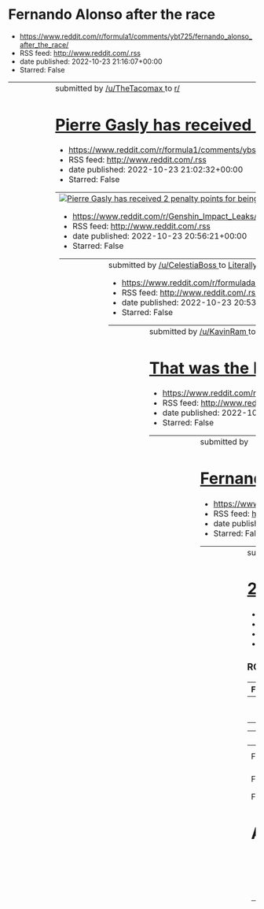 # Fernando Alonso after the race
 - https://www.reddit.com/r/formula1/comments/ybt725/fernando_alonso_after_the_race/
 - RSS feed: http://www.reddit.com/.rss
 - date published: 2022-10-23 21:16:07+00:00
 - Starred: False

<table> <tr><td> <a href="https://www.reddit.com/r/formula1/comments/ybt725/fernando_alonso_after_the_race/"> <img alt="Fernando Alonso after the race" src="https://preview.redd.it/h0qhbc5agmv91.jpg?width=640&amp;crop=smart&amp;auto=webp&amp;s=d87ef052b84ff05cac60a623f3a0ef4c05ccd53d" title="Fernando Alonso after the race" /> </a> </td><td> &#32; submitted by &#32; <a href="https://www.reddit.com/user/TheTacomax"> /u/TheTacomax </a> &#32; to &#32; <a href="https://www.reddit.com/r/formula1/"> r/

# Pierre Gasly has received 2 penalty points for being more than 10 lengths behind the car in front during a Safety Car
 - https://www.reddit.com/r/formula1/comments/ybsvmi/pierre_gasly_has_received_2_penalty_points_for/
 - RSS feed: http://www.reddit.com/.rss
 - date published: 2022-10-23 21:02:32+00:00
 - Starred: False

<table> <tr><td> <a href="https://www.reddit.com/r/formula1/comments/ybsvmi/pierre_gasly_has_received_2_penalty_points_for/"> <img alt="Pierre Gasly has received 2 penalty points for being more than 10 lengths behind the car in front during a Safety Car" src="https://preview.redd.it/181z7arudmv91.jpg?width=640&amp;crop=smart&amp;auto=webp&amp;s=90c59ed816a650196d3abee6a7bb8a95cc90f083" title="Pierre Gasly has received 2 penalty points for being more than 10 lengths behind the car in front during

# Dottore = Claymore, Una
 - https://www.reddit.com/r/Genshin_Impact_Leaks/comments/ybsq89/dottore_claymore_una/
 - RSS feed: http://www.reddit.com/.rss
 - date published: 2022-10-23 20:56:21+00:00
 - Starred: False

<table> <tr><td> <a href="https://www.reddit.com/r/Genshin_Impact_Leaks/comments/ybsq89/dottore_claymore_una/"> <img alt="Dottore = Claymore, Una" src="https://preview.redd.it/ga48hfwaunv91.jpg?width=640&amp;crop=smart&amp;auto=webp&amp;s=b5d422d4efd19dbdf50c9836aafda8814de329ba" title="Dottore = Claymore, Una" /> </a> </td><td> &#32; submitted by &#32; <a href="https://www.reddit.com/user/CelestiaBoss"> /u/CelestiaBoss </a> &#32; to &#32; <a href="https://www.reddit.com/r/Genshin_Impact_Leaks/"

# Literally no one: Tim Cook
 - https://www.reddit.com/r/formuladank/comments/ybso7s/literally_no_one_tim_cook/
 - RSS feed: http://www.reddit.com/.rss
 - date published: 2022-10-23 20:53:51+00:00
 - Starred: False

<table> <tr><td> <a href="https://www.reddit.com/r/formuladank/comments/ybso7s/literally_no_one_tim_cook/"> <img alt="Literally no one: Tim Cook" src="https://preview.redd.it/rta3f1bbcmv91.jpg?width=640&amp;crop=smart&amp;auto=webp&amp;s=26bf33211c393c1d16c2038e73c653519fb896cf" title="Literally no one: Tim Cook" /> </a> </td><td> &#32; submitted by &#32; <a href="https://www.reddit.com/user/KavinRam"> /u/KavinRam </a> &#32; to &#32; <a href="https://www.reddit.com/r/formuladank/"> r/formuladank

# That was the lamest checkered flag waive I’ve seen in my life.
 - https://www.reddit.com/r/formuladank/comments/ybsl80/that_was_the_lamest_checkered_flag_waive_ive_seen/
 - RSS feed: http://www.reddit.com/.rss
 - date published: 2022-10-23 20:50:20+00:00
 - Starred: False

<table> <tr><td> <a href="https://www.reddit.com/r/formuladank/comments/ybsl80/that_was_the_lamest_checkered_flag_waive_ive_seen/"> <img alt="That was the lamest checkered flag waive I’ve seen in my life." src="https://preview.redd.it/rbk7bg6pbmv91.jpg?width=640&amp;crop=smart&amp;auto=webp&amp;s=38b3917b7947ed52da4ea8dd7a422b45b97b4d18" title="That was the lamest checkered flag waive I’ve seen in my life." /> </a> </td><td> &#32; submitted by &#32; <a href="https://www.reddit.com/user/_fd1911">

# Fernando Alonso finishes 7th at 2022 United States Grand Prix
 - https://www.reddit.com/r/formula1/comments/ybsidg/fernando_alonso_finishes_7th_at_2022_united/
 - RSS feed: http://www.reddit.com/.rss
 - date published: 2022-10-23 20:46:58+00:00
 - Starred: False

<table> <tr><td> <a href="https://www.reddit.com/r/formula1/comments/ybsidg/fernando_alonso_finishes_7th_at_2022_united/"> <img alt="Fernando Alonso finishes 7th at 2022 United States Grand Prix" src="https://preview.redd.it/rfz4rwyi7mv91.png?width=640&amp;crop=smart&amp;auto=webp&amp;s=ba02be0fdc81d42bb2a23a755b9c7fff1656a4a7" title="Fernando Alonso finishes 7th at 2022 United States Grand Prix" /> </a> </td><td> &#32; submitted by &#32; <a href="https://www.reddit.com/user/tersa_DK"> /u/tersa_

# 2022 United States Grand Prix - Post Race Discussion
 - https://www.reddit.com/r/formula1/comments/ybshhu/2022_united_states_grand_prix_post_race_discussion/
 - RSS feed: http://www.reddit.com/.rss
 - date published: 2022-10-23 20:45:58+00:00
 - Starred: False

<!-- SC_OFF --><div class="md"><h3>ROUND 19: United States 🇺🇸</h3> <table><thead> <tr> <th align="center">FORMULA 1 ARAMCO UNITED STATES GRAND PRIX 2022</th> </tr> </thead><tbody> <tr> <td align="center">Fri 21 Oct - Sun 23 Oct</td> </tr> <tr> <td align="center">Austin</td> </tr> </tbody></table> <table><thead> <tr> <th>Session</th> <th>UTC</th> </tr> </thead><tbody> <tr> <td>Free Practice 1</td> <td>Fri 19:00</td> </tr> <tr> <td>Free Practice 2</td> <td>Fri 22:00</td> </tr> <tr> <td>Free Practi

# Alonso / Stroll contact, Safety Car deployed again
 - https://www.reddit.com/r/formula1/comments/ybr35r/alonso_stroll_contact_safety_car_deployed_again/
 - RSS feed: http://www.reddit.com/.rss
 - date published: 2022-10-23 19:47:32+00:00
 - Starred: False

<table> <tr><td> <a href="https://www.reddit.com/r/formula1/comments/ybr35r/alonso_stroll_contact_safety_car_deployed_again/"> <img alt="Alonso / Stroll contact, Safety Car deployed again" src="https://external-preview.redd.it/j975RtzVMtzPDMDHI7ES1Y9dZ8ApJkBvH71B14PMSow.jpg?width=640&amp;crop=smart&amp;auto=webp&amp;s=c530187f9a61d92c6087442f3d4dfbb76f52f8b0" title="Alonso / Stroll contact, Safety Car deployed again" /> </a> </td><td> &#32; submitted by &#32; <a href="https://www.reddit.com/user

# Mam straszliwego doła
 - https://www.reddit.com/r/Polska/comments/ybr2cn/mam_straszliwego_doła/
 - RSS feed: http://www.reddit.com/.rss
 - date published: 2022-10-23 19:46:36+00:00
 - Starred: False

<!-- SC_OFF --><div class="md"><p>Weźcie coś śmiesznego powiedzcie</p> </div><!-- SC_ON --> &#32; submitted by &#32; <a href="https://www.reddit.com/user/Minute_Champion366"> /u/Minute_Champion366 </a> &#32; to &#32; <a href="https://www.reddit.com/r/Polska/"> r/Polska </a> <br /> <span><a href="https://www.reddit.com/r/Polska/comments/ybr2cn/mam_straszliwego_doła/">[link]</a></span> &#32; <span><a href="https://www.reddit.com/r/Polska/comments/ybr2cn/mam_straszliwego_doła/">[comments]</a></span

# Russell's POV on race start
 - https://www.reddit.com/r/formula1/comments/ybqgva/russells_pov_on_race_start/
 - RSS feed: http://www.reddit.com/.rss
 - date published: 2022-10-23 19:21:53+00:00
 - Starred: False

<table> <tr><td> <a href="https://www.reddit.com/r/formula1/comments/ybqgva/russells_pov_on_race_start/"> <img alt="Russell's POV on race start" src="https://external-preview.redd.it/Zv4wC4Uad8fK-vuBA2uQgGP-l8py4CagwQDWBRC5MHU.jpg?width=640&amp;crop=smart&amp;auto=webp&amp;s=3f91d8d10949ce261bfcc0a3e1c065d75f63b568" title="Russell's POV on race start" /> </a> </td><td> &#32; submitted by &#32; <a href="https://www.reddit.com/user/ContentPuff"> /u/ContentPuff </a> &#32; to &#32; <a href="https://

# Fuck Russel. I’m crying in Spanish :(
 - https://www.reddit.com/r/formuladank/comments/ybq9uu/fuck_russel_im_crying_in_spanish/
 - RSS feed: http://www.reddit.com/.rss
 - date published: 2022-10-23 19:14:05+00:00
 - Starred: False

<table> <tr><td> <a href="https://www.reddit.com/r/formuladank/comments/ybq9uu/fuck_russel_im_crying_in_spanish/"> <img alt="Fuck Russel. I’m crying in Spanish :(" src="https://external-preview.redd.it/TmMaIZqEtbaL65ETXK01TQJ7zwyNiIHbO4nu1r2HGw4.png?width=640&amp;crop=smart&amp;auto=webp&amp;s=910d447389cdff0ed2012e7ad5a76581cade659b" title="Fuck Russel. I’m crying in Spanish :(" /> </a> </td><td> &#32; submitted by &#32; <a href="https://www.reddit.com/user/Miti56"> /u/Miti56 </a> &#32; to &#32

# 2022 United States Grand Prix - Race Discussion
 - https://www.reddit.com/r/formula1/comments/ybpka5/2022_united_states_grand_prix_race_discussion/
 - RSS feed: http://www.reddit.com/.rss
 - date published: 2022-10-23 18:45:47+00:00
 - Starred: False

<!-- SC_OFF --><div class="md"><h3>ROUND 19: United States 🇺🇸</h3> <table><thead> <tr> <th align="center">FORMULA 1 ARAMCO UNITED STATES GRAND PRIX 2022</th> </tr> </thead><tbody> <tr> <td align="center">Fri 21 Oct - Sun 23 Oct</td> </tr> <tr> <td align="center">Austin</td> </tr> </tbody></table> <table><thead> <tr> <th>Session</th> <th>UTC</th> </tr> </thead><tbody> <tr> <td>Free Practice 1</td> <td>Fri 19:00</td> </tr> <tr> <td>Free Practice 2</td> <td>Fri 22:00</td> </tr> <tr> <td>Free Practi

# O oh mero
 - https://www.reddit.com/r/Genshin_Impact_Leaks/comments/ybod0t/o_oh_mero/
 - RSS feed: http://www.reddit.com/.rss
 - date published: 2022-10-23 17:57:38+00:00
 - Starred: False

<table> <tr><td> <a href="https://www.reddit.com/r/Genshin_Impact_Leaks/comments/ybod0t/o_oh_mero/"> <img alt="O oh mero" src="https://preview.redd.it/0iu9azveymv91.jpg?width=640&amp;crop=smart&amp;auto=webp&amp;s=a1b67786a0f85063b902075ac6b5a45662da67d2" title="O oh mero" /> </a> </td><td> &#32; submitted by &#32; <a href="https://www.reddit.com/user/CelestiaBoss"> /u/CelestiaBoss </a> &#32; to &#32; <a href="https://www.reddit.com/r/Genshin_Impact_Leaks/"> r/Genshin_Impact_Leaks </a> <br /> <s

# Censorship baizhu by waffel
 - https://www.reddit.com/r/Genshin_Impact_Leaks/comments/ybo3o0/censorship_baizhu_by_waffel/
 - RSS feed: http://www.reddit.com/.rss
 - date published: 2022-10-23 17:47:09+00:00
 - Starred: False

<table> <tr><td> <a href="https://www.reddit.com/r/Genshin_Impact_Leaks/comments/ybo3o0/censorship_baizhu_by_waffel/"> <img alt="Censorship baizhu by waffel" src="https://preview.redd.it/ug03z06jwmv91.jpg?width=640&amp;crop=smart&amp;auto=webp&amp;s=86a37acb45dc9c9c2d0db42901cb12832590a55a" title="Censorship baizhu by waffel" /> </a> </td><td> &#32; submitted by &#32; <a href="https://www.reddit.com/user/CelestiaBoss"> /u/CelestiaBoss </a> &#32; to &#32; <a href="https://www.reddit.com/r/Genshin

# Release Roadmap via Uba
 - https://www.reddit.com/r/Genshin_Impact_Leaks/comments/ybnv9k/release_roadmap_via_uba/
 - RSS feed: http://www.reddit.com/.rss
 - date published: 2022-10-23 17:38:01+00:00
 - Starred: False

<table> <tr><td> <a href="https://www.reddit.com/r/Genshin_Impact_Leaks/comments/ybnv9k/release_roadmap_via_uba/"> <img alt="Release Roadmap via Uba" src="https://external-preview.redd.it/8zwG8kURcyxQ3oA10KX8BWd-EElqDTKjk_SHG5NQfV4.jpg?width=640&amp;crop=smart&amp;auto=webp&amp;s=8905220d25ce97e662cc355f68036859d0ceab2a" title="Release Roadmap via Uba" /> </a> </td><td> &#32; submitted by &#32; <a href="https://www.reddit.com/user/bukisare"> /u/bukisare </a> &#32; to &#32; <a href="https://www.r

# New arti sets - uba
 - https://www.reddit.com/r/Genshin_Impact_Leaks/comments/ybnpla/new_arti_sets_uba/
 - RSS feed: http://www.reddit.com/.rss
 - date published: 2022-10-23 17:32:08+00:00
 - Starred: False

<table> <tr><td> <a href="https://www.reddit.com/r/Genshin_Impact_Leaks/comments/ybnpla/new_arti_sets_uba/"> <img alt="New arti sets - uba" src="https://preview.redd.it/y5rn0j7vtmv91.jpg?width=640&amp;crop=smart&amp;auto=webp&amp;s=9fd8cb63bccddf71cdb6523e666533af4d940abc" title="New arti sets - uba" /> </a> </td><td> &#32; submitted by &#32; <a href="https://www.reddit.com/user/CelestiaBoss"> /u/CelestiaBoss </a> &#32; to &#32; <a href="https://www.reddit.com/r/Genshin_Impact_Leaks/"> r/Genshin

# które wybrać koledzy🤔
 - https://www.reddit.com/r/okkolegauposledzony/comments/ybnbul/które_wybrać_koledzy/
 - RSS feed: http://www.reddit.com/.rss
 - date published: 2022-10-23 17:17:53+00:00
 - Starred: False

<table> <tr><td> <a href="https://www.reddit.com/r/okkolegauposledzony/comments/ybnbul/które_wybrać_koledzy/"> <img alt="które wybrać koledzy🤔" src="https://b.thumbs.redditmedia.com/TLxx9tmm9EIn3r4MIfMc1kKiws9N1N37C1OpdE6qUEA.jpg" title="które wybrać koledzy🤔" /> </a> </td><td> &#32; submitted by &#32; <a href="https://www.reddit.com/user/Viggyry"> /u/Viggyry </a> &#32; to &#32; <a href="https://www.reddit.com/r/okkolegauposledzony/"> r/okkolegauposledzony </a> <br /> <span><a href="https://www.

# Ukraine urges global ban of Russia's RT after presenter calls for drowning of Ukrainian children
 - https://www.reddit.com/r/worldnews/comments/ybn1r1/ukraine_urges_global_ban_of_russias_rt_after/
 - RSS feed: http://www.reddit.com/.rss
 - date published: 2022-10-23 17:06:54+00:00
 - Starred: False

&#32; submitted by &#32; <a href="https://www.reddit.com/user/ExactlySorta"> /u/ExactlySorta </a> &#32; to &#32; <a href="https://www.reddit.com/r/worldnews/"> r/worldnews </a> <br /> <span><a href="https://www.reuters.com/world/europe/ukraine-urges-global-ban-russias-rt-after-presenter-calls-drowning-ukrainian-2022-10-23/">[link]</a></span> &#32; <span><a href="https://www.reddit.com/r/worldnews/comments/ybn1r1/ukraine_urges_global_ban_of_russias_rt_after/">[comments]</a></span>

# Professional Calvinball player at your service.
 - https://www.reddit.com/r/dndmemes/comments/ybm3um/professional_calvinball_player_at_your_service/
 - RSS feed: http://www.reddit.com/.rss
 - date published: 2022-10-23 16:30:02+00:00
 - Starred: False

<table> <tr><td> <a href="https://www.reddit.com/r/dndmemes/comments/ybm3um/professional_calvinball_player_at_your_service/"> <img alt="Professional Calvinball player at your service." src="https://preview.redd.it/iy36djl91lv91.jpg?width=640&amp;crop=smart&amp;auto=webp&amp;s=6e9d6464568566a455d7f0ce1b7327a36b56cbbb" title="Professional Calvinball player at your service." /> </a> </td><td> &#32; submitted by &#32; <a href="https://www.reddit.com/user/Ok_Banana_5614"> /u/Ok_Banana_5614 </a> &#32;

# Jaka to była piosenka ? "Setafari setafop"
 - https://www.reddit.com/r/Polska/comments/ybm0jg/jaka_to_była_piosenka_setafari_setafop/
 - RSS feed: http://www.reddit.com/.rss
 - date published: 2022-10-23 16:26:18+00:00
 - Starred: False

<!-- SC_OFF --><div class="md"><p>W dzieciństwie słyszałam utwór, w której wokalista szeptał &quot;setafari setafop&quot;, potem kiedy zaczęła grać gitara elektryczna, był krzyk, potem śpiewali coś w jakimś obcym języku (nie wiem jaki) i znowu śpiewali &quot;setafari setafop&quot;.</p> <p>Utwór ten był dość popularny na YouTube.</p> <p>Czy ktoś zna tytuł tej piosenki?</p> </div><!-- SC_ON --> &#32; submitted by &#32; <a href="https://www.reddit.com/user/ookayaa"> /u/ookayaa </a> &#32; to &#32; <

# Guy turned his eye into a flashlight
 - https://www.reddit.com/r/interestingasfuck/comments/yblzi4/guy_turned_his_eye_into_a_flashlight/
 - RSS feed: http://www.reddit.com/.rss
 - date published: 2022-10-23 16:25:07+00:00
 - Starred: False

<table> <tr><td> <a href="https://www.reddit.com/r/interestingasfuck/comments/yblzi4/guy_turned_his_eye_into_a_flashlight/"> <img alt="Guy turned his eye into a flashlight" src="https://external-preview.redd.it/f7iV1Ak4XjVrx7PNka96R8bysJ5zIWiXHPaFba06lAo.png?width=320&amp;crop=smart&amp;auto=webp&amp;s=bd977d5a82bf4d772ba4907c24eca9e58fc98672" title="Guy turned his eye into a flashlight" /> </a> </td><td> &#32; submitted by &#32; <a href="https://www.reddit.com/user/SabsWithR"> /u/SabsWithR </a>

# Ubatcha on Scara's kit and Catalyst
 - https://www.reddit.com/r/Genshin_Impact_Leaks/comments/yblx1y/ubatcha_on_scaras_kit_and_catalyst/
 - RSS feed: http://www.reddit.com/.rss
 - date published: 2022-10-23 16:22:18+00:00
 - Starred: False

<table> <tr><td> <a href="https://www.reddit.com/r/Genshin_Impact_Leaks/comments/yblx1y/ubatcha_on_scaras_kit_and_catalyst/"> <img alt="Ubatcha on Scara's kit and Catalyst" src="https://a.thumbs.redditmedia.com/66wVQgEdYs_UkahPAEb1t8vEcq3MyIxkAfwOZTuae-4.jpg" title="Ubatcha on Scara's kit and Catalyst" /> </a> </td><td> &#32; submitted by &#32; <a href="https://www.reddit.com/user/PREM___"> /u/PREM___ </a> &#32; to &#32; <a href="https://www.reddit.com/r/Genshin_Impact_Leaks/"> r/Genshin_Impact_

# uhm guys
 - https://www.reddit.com/r/shitposting/comments/ybljqc/uhm_guys/
 - RSS feed: http://www.reddit.com/.rss
 - date published: 2022-10-23 16:07:42+00:00
 - Starred: False

<table> <tr><td> <a href="https://www.reddit.com/r/shitposting/comments/ybljqc/uhm_guys/"> <img alt="uhm guys" src="https://preview.redd.it/5a8l9iw9xkv91.jpg?width=640&amp;crop=smart&amp;auto=webp&amp;s=5151691e825fa8aa07a91817d789741bca8409cd" title="uhm guys" /> </a> </td><td> &#32; submitted by &#32; <a href="https://www.reddit.com/user/iam_a__gecko"> /u/iam_a__gecko </a> &#32; to &#32; <a href="https://www.reddit.com/r/shitposting/"> r/shitposting </a> <br /> <span><a href="https://i.redd.it

# Skate America Free Dance Live Chat
 - https://www.reddit.com/r/FigureSkating/comments/yblhoo/skate_america_free_dance_live_chat/
 - RSS feed: http://www.reddit.com/.rss
 - date published: 2022-10-23 16:05:23+00:00
 - Starred: False

<!-- SC_OFF --><div class="md"><p>Skate America has been won by an American dance team since 2009. Can that continue or are we in for some Turin style chaos?</p> <p>Schedule (UTC -4)</p> <p>Free Dance: 13:08</p> <p>Women’s Free: 14:59</p> <p>Gala: 19:15</p> <p><a href="http://www.isuresults.com/results/season2223/gpusa2022/">starting orders/results</a></p> <p><a href="https://www.timeanddate.com/worldclock/converter.html">time zone converter</a></p> <p>Streams</p> <p><a href="https://youtube.com

# How do you feel about the Sunday shop ban where shops and stores are forced to close on Sunday ? Is there any chance this law can get reversed in the future ?
 - https://www.reddit.com/r/poland/comments/ybl5nn/how_do_you_feel_about_the_sunday_shop_ban_where/
 - RSS feed: http://www.reddit.com/.rss
 - date published: 2022-10-23 15:52:08+00:00
 - Starred: False

&#32; submitted by &#32; <a href="https://www.reddit.com/user/Luke40505"> /u/Luke40505 </a> &#32; to &#32; <a href="https://www.reddit.com/r/poland/"> r/poland </a> <br /> <span><a href="https://www.reddit.com/r/poland/comments/ybl5nn/how_do_you_feel_about_the_sunday_shop_ban_where/">[link]</a></span> &#32; <span><a href="https://www.reddit.com/r/poland/comments/ybl5nn/how_do_you_feel_about_the_sunday_shop_ban_where/">[comments]</a></span>

# Least bigoted game developer
 - https://www.reddit.com/r/Gamingcirclejerk/comments/ybl3es/least_bigoted_game_developer/
 - RSS feed: http://www.reddit.com/.rss
 - date published: 2022-10-23 15:49:35+00:00
 - Starred: False

<table> <tr><td> <a href="https://www.reddit.com/r/Gamingcirclejerk/comments/ybl3es/least_bigoted_game_developer/"> <img alt="Least bigoted game developer" src="https://preview.redd.it/jurbzfs1ukv91.jpg?width=640&amp;crop=smart&amp;auto=webp&amp;s=5cc59f595427b9f4160e4b427111944534a685f3" title="Least bigoted game developer" /> </a> </td><td> &#32; submitted by &#32; <a href="https://www.reddit.com/user/Andy_Vece143"> /u/Andy_Vece143 </a> &#32; to &#32; <a href="https://www.reddit.com/r/Gamingci

# meirl
 - https://www.reddit.com/r/meirl/comments/ybkdg6/meirl/
 - RSS feed: http://www.reddit.com/.rss
 - date published: 2022-10-23 15:20:07+00:00
 - Starred: False

<table> <tr><td> <a href="https://www.reddit.com/r/meirl/comments/ybkdg6/meirl/"> <img alt="meirl" src="https://preview.redd.it/zp4x9dfsokv91.jpg?width=640&amp;crop=smart&amp;auto=webp&amp;s=0197bf0b6840408fc8627157eef79d213477d9b0" title="meirl" /> </a> </td><td> &#32; submitted by &#32; <a href="https://www.reddit.com/user/realmarkzackerberg"> /u/realmarkzackerberg </a> &#32; to &#32; <a href="https://www.reddit.com/r/meirl/"> r/meirl </a> <br /> <span><a href="https://i.redd.it/zp4x9dfsokv91.

# Nauczyciel: Z czego się tak śmiejesz? Ja: Z niczego Mój mózg:
 - https://www.reddit.com/r/Polska_wpz/comments/ybk7r6/nauczyciel_z_czego_się_tak_śmiejesz_ja_z_niczego/
 - RSS feed: http://www.reddit.com/.rss
 - date published: 2022-10-23 15:13:40+00:00
 - Starred: False

<table> <tr><td> <a href="https://www.reddit.com/r/Polska_wpz/comments/ybk7r6/nauczyciel_z_czego_się_tak_śmiejesz_ja_z_niczego/"> <img alt="Nauczyciel: Z czego się tak śmiejesz? Ja: Z niczego Mój mózg:" src="https://preview.redd.it/nl3h5zj55mv91.jpg?width=640&amp;crop=smart&amp;auto=webp&amp;s=1609158623ad93d039ead64206c9a04b10a8ba14" title="Nauczyciel: Z czego się tak śmiejesz? Ja: Z niczego Mój mózg:" /> </a> </td><td> &#32; submitted by &#32; <a href="https://www.reddit.com/user/TheKamech"> /

# This guy turned his eye into a flashlight
 - https://www.reddit.com/r/nextfuckinglevel/comments/ybisa1/this_guy_turned_his_eye_into_a_flashlight/
 - RSS feed: http://www.reddit.com/.rss
 - date published: 2022-10-23 14:14:11+00:00
 - Starred: False

<table> <tr><td> <a href="https://www.reddit.com/r/nextfuckinglevel/comments/ybisa1/this_guy_turned_his_eye_into_a_flashlight/"> <img alt="This guy turned his eye into a flashlight" src="https://external-preview.redd.it/LLJm2aQFopCXm7RXvKJpZ2vk-zAaQstae83z-Mw_aTM.png?width=640&amp;crop=smart&amp;auto=webp&amp;s=ecb8e6fbb0ef2e5f8417ea75f37663b25ddef44c" title="This guy turned his eye into a flashlight" /> </a> </td><td> &#32; submitted by &#32; <a href="https://www.reddit.com/user/cheskymaker"> /

# Protest przed przyjazdem Kaczyńskiego w Zamościu (fot. Tygodnik Zamojski)
 - https://www.reddit.com/r/Polska/comments/ybid6y/protest_przed_przyjazdem_kaczyńskiego_w_zamościu/
 - RSS feed: http://www.reddit.com/.rss
 - date published: 2022-10-23 13:56:34+00:00
 - Starred: False

<table> <tr><td> <a href="https://www.reddit.com/r/Polska/comments/ybid6y/protest_przed_przyjazdem_kaczyńskiego_w_zamościu/"> <img alt="Protest przed przyjazdem Kaczyńskiego w Zamościu (fot. Tygodnik Zamojski)" src="https://preview.redd.it/0iixvoqv9kv91.jpg?width=640&amp;crop=smart&amp;auto=webp&amp;s=e71cb59fb9c9f034b52badec9f621b1fbb714f8a" title="Protest przed przyjazdem Kaczyńskiego w Zamościu (fot. Tygodnik Zamojski)" /> </a> </td><td> &#32; submitted by &#32; <a href="https://www.reddit.co

# Who do you think handled it better?
 - https://www.reddit.com/r/funny/comments/ybhxui/who_do_you_think_handled_it_better/
 - RSS feed: http://www.reddit.com/.rss
 - date published: 2022-10-23 13:37:52+00:00
 - Starred: False

<table> <tr><td> <a href="https://www.reddit.com/r/funny/comments/ybhxui/who_do_you_think_handled_it_better/"> <img alt="Who do you think handled it better?" src="https://external-preview.redd.it/TnDIoVK-_fCuh714GnTH0Svv4laC3jiFk9x86ojv8Wg.png?width=640&amp;crop=smart&amp;auto=webp&amp;s=9eb052fa82a38013fac7bb5afd907d894907bb0b" title="Who do you think handled it better?" /> </a> </td><td> &#32; submitted by &#32; <a href="https://www.reddit.com/user/le_eddz"> /u/le_eddz </a> &#32; to &#32; <a h

# Türkiye strong 💪🏻 🇹🇷🇹🇷
 - https://www.reddit.com/r/whenthe/comments/ybhiqj/türkiye_strong/
 - RSS feed: http://www.reddit.com/.rss
 - date published: 2022-10-23 13:18:54+00:00
 - Starred: False

<table> <tr><td> <a href="https://www.reddit.com/r/whenthe/comments/ybhiqj/türkiye_strong/"> <img alt="Türkiye strong 💪🏻 🇹🇷🇹🇷" src="https://external-preview.redd.it/5Oz5PoHpPVwXEc2bTp5h5qklUD25hShNQ1V0maKrIws.png?width=640&amp;crop=smart&amp;auto=webp&amp;s=7a2cf92d21e07d1379f20f3c492bdcc1ab970f60" title="Türkiye strong 💪🏻 🇹🇷🇹🇷" /> </a> </td><td> &#32; submitted by &#32; <a href="https://www.reddit.com/user/Geb69"> /u/Geb69 </a> &#32; to &#32; <a href="https://www.reddit.com/r/whenthe/"> r/whent

# Version 3.2 official trailer
 - https://www.reddit.com/r/Genshin_Impact_Leaks/comments/ybheu2/version_32_official_trailer/
 - RSS feed: http://www.reddit.com/.rss
 - date published: 2022-10-23 13:13:57+00:00
 - Starred: False

<table> <tr><td> <a href="https://www.reddit.com/r/Genshin_Impact_Leaks/comments/ybheu2/version_32_official_trailer/"> <img alt="Version 3.2 official trailer" src="https://external-preview.redd.it/cEMUEBn46fh4b748lGNjIRoKAz6jPtxnN5ScaqvKlLM.png?width=640&amp;crop=smart&amp;auto=webp&amp;s=8b8f5310c2ec34d5b01ca3fb4cbd45c2420c8e97" title="Version 3.2 official trailer" /> </a> </td><td> &#32; submitted by &#32; <a href="https://www.reddit.com/user/LiraelNix"> /u/LiraelNix </a> &#32; to &#32; <a hre

# Jakie macie traumy?
 - https://www.reddit.com/r/Polska/comments/ybh2o3/jakie_macie_traumy/
 - RSS feed: http://www.reddit.com/.rss
 - date published: 2022-10-23 12:58:25+00:00
 - Starred: False

&#32; submitted by &#32; <a href="https://www.reddit.com/user/EvanAftonFan"> /u/EvanAftonFan </a> &#32; to &#32; <a href="https://www.reddit.com/r/Polska/"> r/Polska </a> <br /> <span><a href="https://www.reddit.com/r/Polska/comments/ybh2o3/jakie_macie_traumy/">[link]</a></span> &#32; <span><a href="https://www.reddit.com/r/Polska/comments/ybh2o3/jakie_macie_traumy/">[comments]</a></span>

# 3.2 livestream highlights
 - https://www.reddit.com/r/Genshin_Impact_Leaks/comments/ybgmpx/32_livestream_highlights/
 - RSS feed: http://www.reddit.com/.rss
 - date published: 2022-10-23 12:36:53+00:00
 - Starred: False

<table> <tr><td> <a href="https://www.reddit.com/r/Genshin_Impact_Leaks/comments/ybgmpx/32_livestream_highlights/"> <img alt="3.2 livestream highlights" src="https://b.thumbs.redditmedia.com/APh7qtWbO7Fh8pa0MdnAephhTsvAuQV7GJLwi3JhzzM.jpg" title="3.2 livestream highlights" /> </a> </td><td> &#32; submitted by &#32; <a href="https://www.reddit.com/user/Junnielocked"> /u/Junnielocked </a> &#32; to &#32; <a href="https://www.reddit.com/r/Genshin_Impact_Leaks/"> r/Genshin_Impact_Leaks </a> <br /> <s

# Women of Reddit, what was something you didn't know about men till you got with one?
 - https://www.reddit.com/r/AskReddit/comments/ybgk2i/women_of_reddit_what_was_something_you_didnt_know/
 - RSS feed: http://www.reddit.com/.rss
 - date published: 2022-10-23 12:33:25+00:00
 - Starred: False

&#32; submitted by &#32; <a href="https://www.reddit.com/user/dropda"> /u/dropda </a> &#32; to &#32; <a href="https://www.reddit.com/r/AskReddit/"> r/AskReddit </a> <br /> <span><a href="https://www.reddit.com/r/AskReddit/comments/ybgk2i/women_of_reddit_what_was_something_you_didnt_know/">[link]</a></span> &#32; <span><a href="https://www.reddit.com/r/AskReddit/comments/ybgk2i/women_of_reddit_what_was_something_you_didnt_know/">[comments]</a></span>

# 👍
 - https://www.reddit.com/r/shitposting/comments/ybgk1n/_/
 - RSS feed: http://www.reddit.com/.rss
 - date published: 2022-10-23 12:33:23+00:00
 - Starred: False

<table> <tr><td> <a href="https://www.reddit.com/r/shitposting/comments/ybgk1n/_/"> <img alt="👍" src="https://preview.redd.it/hpnc9t80vjv91.jpg?width=640&amp;crop=smart&amp;auto=webp&amp;s=5d53ec60b9de2daa778b5e5478b11ed278da8f44" title="👍" /> </a> </td><td> &#32; submitted by &#32; <a href="https://www.reddit.com/user/No-Version8075"> /u/No-Version8075 </a> &#32; to &#32; <a href="https://www.reddit.com/r/shitposting/"> r/shitposting </a> <br /> <span><a href="https://i.redd.it/hpnc9t80vjv91.jp

# Why I haven't DM'ed in a While
 - https://www.reddit.com/r/dndmemes/comments/ybge9i/why_i_havent_dmed_in_a_while/
 - RSS feed: http://www.reddit.com/.rss
 - date published: 2022-10-23 12:25:29+00:00
 - Starred: False

<table> <tr><td> <a href="https://www.reddit.com/r/dndmemes/comments/ybge9i/why_i_havent_dmed_in_a_while/"> <img alt="Why I haven't DM'ed in a While" src="https://preview.redd.it/1jih4avjtjv91.png?width=640&amp;crop=smart&amp;auto=webp&amp;s=bd57b12cdfcf0429121d4e0242664b737b18da39" title="Why I haven't DM'ed in a While" /> </a> </td><td> &#32; submitted by &#32; <a href="https://www.reddit.com/user/SigglyTiggly"> /u/SigglyTiggly </a> &#32; to &#32; <a href="https://www.reddit.com/r/dndmemes/"> 

# real
 - https://www.reddit.com/r/shitposting/comments/ybgdt9/real/
 - RSS feed: http://www.reddit.com/.rss
 - date published: 2022-10-23 12:24:56+00:00
 - Starred: False

<table> <tr><td> <a href="https://www.reddit.com/r/shitposting/comments/ybgdt9/real/"> <img alt="real" src="https://preview.redd.it/2pd3jc22blv91.jpg?width=640&amp;crop=smart&amp;auto=webp&amp;s=9fc6623e7516d7048081f7902769cba1381be42b" title="real" /> </a> </td><td> &#32; submitted by &#32; <a href="https://www.reddit.com/user/Deezzznuuttss69"> /u/Deezzznuuttss69 </a> &#32; to &#32; <a href="https://www.reddit.com/r/shitposting/"> r/shitposting </a> <br /> <span><a href="https://i.redd.it/2pd3j

# [3.2] 5 star waiting list
 - https://www.reddit.com/r/Genshin_Impact/comments/ybgcdn/32_5_star_waiting_list/
 - RSS feed: http://www.reddit.com/.rss
 - date published: 2022-10-23 12:22:54+00:00
 - Starred: False

<table> <tr><td> <a href="https://www.reddit.com/r/Genshin_Impact/comments/ybgcdn/32_5_star_waiting_list/"> <img alt="[3.2] 5 star waiting list" src="https://preview.redd.it/hbcwyt41tjv91.png?width=640&amp;crop=smart&amp;auto=webp&amp;s=6bc21d69cf66d926d573e5ab3a10b204c70debcc" title="[3.2] 5 star waiting list" /> </a> </td><td> &#32; submitted by &#32; <a href="https://www.reddit.com/user/RapidFresh"> /u/RapidFresh </a> &#32; to &#32; <a href="https://www.reddit.com/r/Genshin_Impact/"> r/Genshi

# Version 3.2 banners: 1 half (Nahida + Yoimiya) and 2 half (Yae + Tartaglia + Layla)
 - https://www.reddit.com/r/Genshin_Impact/comments/ybgb9h/version_32_banners_1_half_nahida_yoimiya_and_2/
 - RSS feed: http://www.reddit.com/.rss
 - date published: 2022-10-23 12:21:27+00:00
 - Starred: False

<table> <tr><td> <a href="https://www.reddit.com/r/Genshin_Impact/comments/ybgb9h/version_32_banners_1_half_nahida_yoimiya_and_2/"> <img alt="Version 3.2 banners: 1 half (Nahida + Yoimiya) and 2 half (Yae + Tartaglia + Layla)" src="https://preview.redd.it/ovql397wsjv91.png?width=640&amp;crop=smart&amp;auto=webp&amp;s=ea18342ee41b7e5a63885d792ffd6474c1deaa0d" title="Version 3.2 banners: 1 half (Nahida + Yoimiya) and 2 half (Yae + Tartaglia + Layla)" /> </a> </td><td> &#32; submitted by &#32; <a h

# Poland Belarus border
 - https://www.reddit.com/r/poland/comments/ybfuy1/poland_belarus_border/
 - RSS feed: http://www.reddit.com/.rss
 - date published: 2022-10-23 11:59:15+00:00
 - Starred: False

<table> <tr><td> <a href="https://www.reddit.com/r/poland/comments/ybfuy1/poland_belarus_border/"> <img alt="Poland Belarus border" src="https://external-preview.redd.it/f3LOrDzsGrhHXcxsC1DXtfmS-qRQFwDFJzoY4BM4yUA.png?width=320&amp;crop=smart&amp;auto=webp&amp;s=9857bc8b253a6a8940493381920ad00ad96bad9f" title="Poland Belarus border" /> </a> </td><td> &#32; submitted by &#32; <a href="https://www.reddit.com/user/Le_Rekt_Guy"> /u/Le_Rekt_Guy </a> &#32; to &#32; <a href="https://www.reddit.com/r/po

# some dogs
 - https://www.reddit.com/r/2visegrad4you/comments/ybf7x7/some_dogs/
 - RSS feed: http://www.reddit.com/.rss
 - date published: 2022-10-23 11:23:44+00:00
 - Starred: False

<table> <tr><td> <a href="https://www.reddit.com/r/2visegrad4you/comments/ybf7x7/some_dogs/"> <img alt="some dogs" src="https://preview.redd.it/gv5y42xjijv91.jpg?width=320&amp;crop=smart&amp;auto=webp&amp;s=afc42cd7a43805fc2b8ef26a6d80e837ccd8b049" title="some dogs" /> </a> </td><td> &#32; submitted by &#32; <a href="https://www.reddit.com/user/nosceteiplum"> /u/nosceteiplum </a> &#32; to &#32; <a href="https://www.reddit.com/r/2visegrad4you/"> r/2visegrad4you </a> <br /> <span><a href="https://

# 3.2 Banners via Plusle
 - https://www.reddit.com/r/Genshin_Impact_Leaks/comments/ybeoq6/32_banners_via_plusle/
 - RSS feed: http://www.reddit.com/.rss
 - date published: 2022-10-23 10:54:27+00:00
 - Starred: False

<table> <tr><td> <a href="https://www.reddit.com/r/Genshin_Impact_Leaks/comments/ybeoq6/32_banners_via_plusle/"> <img alt="3.2 Banners via Plusle" src="https://a.thumbs.redditmedia.com/E2_j-JvAlbgW9p-UPmtOs0Mand-iJe8SgSKUHMjqIQ4.jpg" title="3.2 Banners via Plusle" /> </a> </td><td> &#32; submitted by &#32; <a href="https://www.reddit.com/user/rice-guardian"> /u/rice-guardian </a> &#32; to &#32; <a href="https://www.reddit.com/r/Genshin_Impact_Leaks/"> r/Genshin_Impact_Leaks </a> <br /> <span><a 

# Wrong narrative: Zhou's deleted time was a different lap.
 - https://www.reddit.com/r/formula1/comments/ybekh0/wrong_narrative_zhous_deleted_time_was_a/
 - RSS feed: http://www.reddit.com/.rss
 - date published: 2022-10-23 10:47:35+00:00
 - Starred: False

<table> <tr><td> <a href="https://www.reddit.com/r/formula1/comments/ybekh0/wrong_narrative_zhous_deleted_time_was_a/"> <img alt="Wrong narrative: Zhou's deleted time was a different lap." src="https://b.thumbs.redditmedia.com/SxKnUgdT-SAt6__I_ITFcu5ZvBja9UK6KNXnHfEzteo.jpg" title="Wrong narrative: Zhou's deleted time was a different lap." /> </a> </td><td> &#32; submitted by &#32; <a href="https://www.reddit.com/user/hippomule"> /u/hippomule </a> &#32; to &#32; <a href="https://www.reddit.com/r

# Stare raszple są nieśmiertelne
 - https://www.reddit.com/r/Polska_wpz/comments/ybegz2/stare_raszple_są_nieśmiertelne/
 - RSS feed: http://www.reddit.com/.rss
 - date published: 2022-10-23 10:42:11+00:00
 - Starred: False

<table> <tr><td> <a href="https://www.reddit.com/r/Polska_wpz/comments/ybegz2/stare_raszple_są_nieśmiertelne/"> <img alt="Stare raszple są nieśmiertelne" src="https://preview.redd.it/vz3dnmv5bjv91.png?width=640&amp;crop=smart&amp;auto=webp&amp;s=dee540b8c71273ecbd0847c1a0fbec78c26e8abd" title="Stare raszple są nieśmiertelne" /> </a> </td><td> &#32; submitted by &#32; <a href="https://www.reddit.com/user/Cynikus"> /u/Cynikus </a> &#32; to &#32; <a href="https://www.reddit.com/r/Polska_wpz/"> r/Po

# Boi how wrong were we
 - https://www.reddit.com/r/LeagueOfMemes/comments/ybdw6r/boi_how_wrong_were_we/
 - RSS feed: http://www.reddit.com/.rss
 - date published: 2022-10-23 10:09:24+00:00
 - Starred: False

<table> <tr><td> <a href="https://www.reddit.com/r/LeagueOfMemes/comments/ybdw6r/boi_how_wrong_were_we/"> <img alt="Boi how wrong were we" src="https://preview.redd.it/5u33zs0a5jv91.png?width=640&amp;crop=smart&amp;auto=webp&amp;s=a5843ab3edebb179f19cff45470819d92559cd63" title="Boi how wrong were we" /> </a> </td><td> &#32; submitted by &#32; <a href="https://www.reddit.com/user/nhansieu1"> /u/nhansieu1 </a> &#32; to &#32; <a href="https://www.reddit.com/r/LeagueOfMemes/"> r/LeagueOfMemes </a> 

# Insane footage showing Russian pilot's cam ejecting from shot down Su-25SM3
 - https://www.reddit.com/r/CombatFootage/comments/ybdldt/insane_footage_showing_russian_pilots_cam/
 - RSS feed: http://www.reddit.com/.rss
 - date published: 2022-10-23 09:52:18+00:00
 - Starred: False

<table> <tr><td> <a href="https://www.reddit.com/r/CombatFootage/comments/ybdldt/insane_footage_showing_russian_pilots_cam/"> <img alt="Insane footage showing Russian pilot's cam ejecting from shot down Su-25SM3" src="https://external-preview.redd.it/LE8LqJcw1M6Qqa6JnnBZSfDddFZSAsc4QJNIrAYplT0.png?width=640&amp;crop=smart&amp;auto=webp&amp;s=c23a7823e9b47fae46626f72cd5a58ff849930ab" title="Insane footage showing Russian pilot's cam ejecting from shot down Su-25SM3" /> </a> </td><td> &#32; submit

# Beau DeMayo, one of the writers of the witcher show who was also hired to write the MCU show X-Men '97 said that the writers of the Netflix show actively disliked the witcher books and games
 - https://www.reddit.com/r/witcher/comments/ybdkty/beau_demayo_one_of_the_writers_of_the_witcher/
 - RSS feed: http://www.reddit.com/.rss
 - date published: 2022-10-23 09:51:23+00:00
 - Starred: False

<!-- SC_OFF --><div class="md"><blockquote> <p>Q: &quot;Can you discuss how the production team came about, like how they were recruited for X-Men '97?&quot;</p> <p>A: &quot;For sure, in fall of 2020, Marvel's head of streaming asked me to develop a take to revive this show. From there I pitched it out, was hired. My LP was the first hire and he brought along all the amazing talent that followed. My general rule was you HAD to be a fan. No questions. I've been on show - namely Witcher - where so

# Czy istnieje polskie tankie/tankies? (potem będzie ankieta)
 - https://www.reddit.com/r/Polska/comments/ybdgpy/czy_istnieje_polskie_tankietankies_potem_będzie/
 - RSS feed: http://www.reddit.com/.rss
 - date published: 2022-10-23 09:44:25+00:00
 - Starred: False

<!-- SC_OFF --><div class="md"><p>Chciałbym się zapytać szanownych internautów czy istnieje w języku polskim odpowiednik słowa tankie? Chodzi o pejoratywne określenie osoby lub postawy o lewicowych i antydemokratycznych poglądach, która bawi się w bronienie zbrodni krajów bloku wschodniego (angielska Wikipedia się na ten temat więcej rozpisuje). Kiedyś to byłby poprostu partyjniak albo komuch, ale dzisiaj partyjniak prędzej będzie zrozumiały jako szeregowy członek PiSu, a komuch to w odniesieniu

# I make the same mistake too, sometimes.
 - https://www.reddit.com/r/ProgrammerHumor/comments/ybdcsu/i_make_the_same_mistake_too_sometimes/
 - RSS feed: http://www.reddit.com/.rss
 - date published: 2022-10-23 09:38:02+00:00
 - Starred: False

<table> <tr><td> <a href="https://www.reddit.com/r/ProgrammerHumor/comments/ybdcsu/i_make_the_same_mistake_too_sometimes/"> <img alt="I make the same mistake too, sometimes." src="https://preview.redd.it/bma1iny1ziv91.png?width=320&amp;crop=smart&amp;auto=webp&amp;s=c2e7127fc8f2a2c8e87cc988e7a32ea1e65fe090" title="I make the same mistake too, sometimes." /> </a> </td><td> &#32; submitted by &#32; <a href="https://www.reddit.com/user/reddituser1827291"> /u/reddituser1827291 </a> &#32; to &#32; <a

# (FREE BUDDAH) GIVEAWAY PART TWO "check comments for more info"
 - https://www.reddit.com/r/bloxfruits/comments/ybd6qe/free_buddah_giveaway_part_two_check_comments_for/
 - RSS feed: http://www.reddit.com/.rss
 - date published: 2022-10-23 09:28:00+00:00
 - Starred: False

<table> <tr><td> <a href="https://www.reddit.com/r/bloxfruits/comments/ybd6qe/free_buddah_giveaway_part_two_check_comments_for/"> <img alt="(FREE BUDDAH) GIVEAWAY PART TWO &quot;check comments for more info&quot;" src="https://b.thumbs.redditmedia.com/7OqcmHTsSo8rT0Pd2PQljBQnHixyXJ24bsdPvPJP6uM.jpg" title="(FREE BUDDAH) GIVEAWAY PART TWO &quot;check comments for more info&quot;" /> </a> </td><td> &#32; submitted by &#32; <a href="https://www.reddit.com/user/HERES_FENNY"> /u/HERES_FENNY </a> &#32

# dzik
 - https://www.reddit.com/r/okkolegauposledzony/comments/ybd4mz/dzik/
 - RSS feed: http://www.reddit.com/.rss
 - date published: 2022-10-23 09:24:17+00:00
 - Starred: False

<table> <tr><td> <a href="https://www.reddit.com/r/okkolegauposledzony/comments/ybd4mz/dzik/"> <img alt="dzik" src="https://preview.redd.it/tsacyx2bxiv91.jpg?width=320&amp;crop=smart&amp;auto=webp&amp;s=776e9d8d89bd38c8d1a4c91a6868dab52605789f" title="dzik" /> </a> </td><td> &#32; submitted by &#32; <a href="https://www.reddit.com/user/Inevitable-Cause-549"> /u/Inevitable-Cause-549 </a> &#32; to &#32; <a href="https://www.reddit.com/r/okkolegauposledzony/"> r/okkolegauposledzony </a> <br /> <spa

# Raz na jakiś czas człowiek odkrywa piękny, wcześniej nieznany świat niesamowitych przedmiotów…
 - https://www.reddit.com/r/Polska/comments/ybd2cc/raz_na_jakiś_czas_człowiek_odkrywa_piękny/
 - RSS feed: http://www.reddit.com/.rss
 - date published: 2022-10-23 09:20:34+00:00
 - Starred: False

<table> <tr><td> <a href="https://www.reddit.com/r/Polska/comments/ybd2cc/raz_na_jakiś_czas_człowiek_odkrywa_piękny/"> <img alt="Raz na jakiś czas człowiek odkrywa piękny, wcześniej nieznany świat niesamowitych przedmiotów…" src="https://b.thumbs.redditmedia.com/QUZ-RGom-AfrJbqTiQIUPeLVQOyzoaKbGYybuReFzaU.jpg" title="Raz na jakiś czas człowiek odkrywa piękny, wcześniej nieznany świat niesamowitych przedmiotów…" /> </a> </td><td> &#32; submitted by &#32; <a href="https://www.reddit.com/user/Voyte

# Jankos on leaving G2 and his future plans [stream takeaways].
 - https://www.reddit.com/r/leagueoflegends/comments/ybczm8/jankos_on_leaving_g2_and_his_future_plans_stream/
 - RSS feed: http://www.reddit.com/.rss
 - date published: 2022-10-23 09:16:05+00:00
 - Starred: False

<!-- SC_OFF --><div class="md"><p>Hello, yesterday, after his announcement Jankos held a stream and talked a lot about his current situation and plans. Here are my notes from what he said: * he learned that G2 wants to try with another jungler next year 2-3 days after returning from worlds</p> <ul> <li><p>he wants to play LEC, beat G2 and feel what Wunder, MikyX, Perkz felt. He plans to smash G2 and write &quot;i died for this?&quot;</p></li> <li><p>he is curious how G2 will do without him, but 

# Holy fuck…
 - https://www.reddit.com/r/fuckcars/comments/ybcbxz/holy_fuck/
 - RSS feed: http://www.reddit.com/.rss
 - date published: 2022-10-23 08:36:14+00:00
 - Starred: False

<table> <tr><td> <a href="https://www.reddit.com/r/fuckcars/comments/ybcbxz/holy_fuck/"> <img alt="Holy fuck…" src="https://preview.redd.it/f8x9b4bqoiv91.jpg?width=320&amp;crop=smart&amp;auto=webp&amp;s=805adbe2e661df0a6e0d2731e9973aa5b400d553" title="Holy fuck…" /> </a> </td><td> &#32; submitted by &#32; <a href="https://www.reddit.com/user/deoxyrybonucleic"> /u/deoxyrybonucleic </a> &#32; to &#32; <a href="https://www.reddit.com/r/fuckcars/"> r/fuckcars </a> <br /> <span><a href="https://i.red

# Cześć, I am student in Warsaw and looking at getting my first car but I'm not too knowledgeable about cars.My budget around 5k zloty (it can go a bit higher) need your tips and advise thanks for the all the comments in advance.
 - https://www.reddit.com/r/poland/comments/ybca4r/cześć_i_am_student_in_warsaw_and_looking_at/
 - RSS feed: http://www.reddit.com/.rss
 - date published: 2022-10-23 08:33:14+00:00
 - Starred: False

<table> <tr><td> <a href="https://www.reddit.com/r/poland/comments/ybca4r/cześć_i_am_student_in_warsaw_and_looking_at/"> <img alt="Cześć, I am student in Warsaw and looking at getting my first car but I'm not too knowledgeable about cars.My budget around 5k zloty (it can go a bit higher) need your tips and advise thanks for the all the comments in advance." src="https://preview.redd.it/57ws8677oiv91.jpg?width=640&amp;crop=smart&amp;auto=webp&amp;s=20d9115e0f5a297e16b67d8c33654b84282911be" title=

# Coś dawno Kerfusia nie było
 - https://www.reddit.com/r/Polska_wpz/comments/ybc6a4/coś_dawno_kerfusia_nie_było/
 - RSS feed: http://www.reddit.com/.rss
 - date published: 2022-10-23 08:26:51+00:00
 - Starred: False

<table> <tr><td> <a href="https://www.reddit.com/r/Polska_wpz/comments/ybc6a4/coś_dawno_kerfusia_nie_było/"> <img alt="Coś dawno Kerfusia nie było" src="https://preview.redd.it/2tdjc942niv91.jpg?width=640&amp;crop=smart&amp;auto=webp&amp;s=00492f2aeac03efc2cb7667a917225fc9d058d30" title="Coś dawno Kerfusia nie było" /> </a> </td><td> &#32; submitted by &#32; <a href="https://www.reddit.com/user/sugarsee"> /u/sugarsee </a> &#32; to &#32; <a href="https://www.reddit.com/r/Polska_wpz/"> r/Polska_wp

# SUV'oza w miastach.
 - https://www.reddit.com/r/Polska/comments/ybc42w/suvoza_w_miastach/
 - RSS feed: http://www.reddit.com/.rss
 - date published: 2022-10-23 08:23:10+00:00
 - Starred: False

<!-- SC_OFF --><div class="md"><p>Im dalej w las, tym bardziej nie rozumiem, czemu ludzie (zakładam bogatsi, bo auto to teraz rarytas).<br /> Kupują SUV'y, niedosyć, że nie ma gdzie parkować dosłownie wszędzie, to mam wrazenie, ze 80% miasta to same SUV'y a w środku jeździ mały facet albo drobna kobieta w nim do pracy/z pracy.<br /> *nie przyjmuję argumentu, że &quot;trzeba dużo miejsca&quot;, sam jeżdżę starym mercedesem klasy A &quot;aka&quot; pudełko, miejsca tam tyle, że jestem w stanie na 2

# What game could I mean?
 - https://www.reddit.com/r/memes/comments/ybbtc5/what_game_could_i_mean/
 - RSS feed: http://www.reddit.com/.rss
 - date published: 2022-10-23 08:05:09+00:00
 - Starred: False

<table> <tr><td> <a href="https://www.reddit.com/r/memes/comments/ybbtc5/what_game_could_i_mean/"> <img alt="What game could I mean?" src="https://preview.redd.it/v1x9gvq6jiv91.jpg?width=640&amp;crop=smart&amp;auto=webp&amp;s=f73853500bd85a5c6ff9b047b52cf78f279e7e9a" title="What game could I mean?" /> </a> </td><td> &#32; submitted by &#32; <a href="https://www.reddit.com/user/candiedloveapple"> /u/candiedloveapple </a> &#32; to &#32; <a href="https://www.reddit.com/r/memes/"> r/memes </a> <br /

# Hol' up...
 - https://www.reddit.com/r/Terraria/comments/ybbs2f/hol_up/
 - RSS feed: http://www.reddit.com/.rss
 - date published: 2022-10-23 08:02:57+00:00
 - Starred: False

<table> <tr><td> <a href="https://www.reddit.com/r/Terraria/comments/ybbs2f/hol_up/"> <img alt="Hol' up..." src="https://preview.redd.it/onamraboiiv91.png?width=320&amp;crop=smart&amp;auto=webp&amp;s=861d82b4d2dc0de6fc0f4a3218d87c2704117c30" title="Hol' up..." /> </a> </td><td> &#32; submitted by &#32; <a href="https://www.reddit.com/user/BlueFlamesFz"> /u/BlueFlamesFz </a> &#32; to &#32; <a href="https://www.reddit.com/r/Terraria/"> r/Terraria </a> <br /> <span><a href="https://i.redd.it/onamra

# UK host left stunned as caller says ‘Rishi Sunak isn’t even British’
 - https://www.reddit.com/r/europe/comments/ybbpjr/uk_host_left_stunned_as_caller_says_rishi_sunak/
 - RSS feed: http://www.reddit.com/.rss
 - date published: 2022-10-23 07:58:58+00:00
 - Starred: False

<table> <tr><td> <a href="https://www.reddit.com/r/europe/comments/ybbpjr/uk_host_left_stunned_as_caller_says_rishi_sunak/"> <img alt="UK host left stunned as caller says ‘Rishi Sunak isn’t even British’" src="https://external-preview.redd.it/lyquaS-H0Uk1898rMENHnw8DWCsZpS0vE1XxXeqLGbQ.jpg?width=640&amp;crop=smart&amp;auto=webp&amp;s=f30046250c528a4cdaabab79bb4542696cd00ea0" title="UK host left stunned as caller says ‘Rishi Sunak isn’t even British’" /> </a> </td><td> &#32; submitted by &#32; <a

# Stolen from r/ Polska
 - https://www.reddit.com/r/2visegrad4you/comments/ybbgrs/stolen_from_r_polska/
 - RSS feed: http://www.reddit.com/.rss
 - date published: 2022-10-23 07:43:39+00:00
 - Starred: False

<table> <tr><td> <a href="https://www.reddit.com/r/2visegrad4you/comments/ybbgrs/stolen_from_r_polska/"> <img alt="Stolen from r/ Polska" src="https://preview.redd.it/50ybg3ocfiv91.jpg?width=320&amp;crop=smart&amp;auto=webp&amp;s=4cece9fbee2ff8fef7913ce940bd4f8ab46cd6b3" title="Stolen from r/ Polska" /> </a> </td><td> &#32; submitted by &#32; <a href="https://www.reddit.com/user/maciek-0"> /u/maciek-0 </a> &#32; to &#32; <a href="https://www.reddit.com/r/2visegrad4you/"> r/2visegrad4you </a> <br

# Just my experience being a casual fan of PC gaming who's too busy to keep up to date with everything all the time.
 - https://www.reddit.com/r/pcmasterrace/comments/ybb7cd/just_my_experience_being_a_casual_fan_of_pc/
 - RSS feed: http://www.reddit.com/.rss
 - date published: 2022-10-23 07:28:19+00:00
 - Starred: False

<table> <tr><td> <a href="https://www.reddit.com/r/pcmasterrace/comments/ybb7cd/just_my_experience_being_a_casual_fan_of_pc/"> <img alt="Just my experience being a casual fan of PC gaming who's too busy to keep up to date with everything all the time." src="https://preview.redd.it/vrp07o35ujv91.jpg?width=640&amp;crop=smart&amp;auto=webp&amp;s=bf2c34423099437a50509003a4dc79b61a55940a" title="Just my experience being a casual fan of PC gaming who's too busy to keep up to date with everything all t

# it is the truth and i stand by it.
 - https://www.reddit.com/r/memes/comments/ybatf5/it_is_the_truth_and_i_stand_by_it/
 - RSS feed: http://www.reddit.com/.rss
 - date published: 2022-10-23 07:05:08+00:00
 - Starred: False

<table> <tr><td> <a href="https://www.reddit.com/r/memes/comments/ybatf5/it_is_the_truth_and_i_stand_by_it/"> <img alt="it is the truth and i stand by it." src="https://preview.redd.it/pcq18d2h8iv91.jpg?width=320&amp;crop=smart&amp;auto=webp&amp;s=8f1789d35d08ce88dec9c2336158c7d9c1d88a7b" title="it is the truth and i stand by it." /> </a> </td><td> &#32; submitted by &#32; <a href="https://www.reddit.com/user/Comfortable_Self_726"> /u/Comfortable_Self_726 </a> &#32; to &#32; <a href="https://www

# A beautiful ray of light in the Amazon
 - https://www.reddit.com/r/Damnthatsinteresting/comments/ybant6/a_beautiful_ray_of_light_in_the_amazon/
 - RSS feed: http://www.reddit.com/.rss
 - date published: 2022-10-23 06:56:36+00:00
 - Starred: False

<table> <tr><td> <a href="https://www.reddit.com/r/Damnthatsinteresting/comments/ybant6/a_beautiful_ray_of_light_in_the_amazon/"> <img alt="A beautiful ray of light in the Amazon" src="https://preview.redd.it/kf3soljy6iv91.jpg?width=640&amp;crop=smart&amp;auto=webp&amp;s=64c7d60bac32be65bff5032b064bbf93f2307e70" title="A beautiful ray of light in the Amazon" /> </a> </td><td> &#32; submitted by &#32; <a href="https://www.reddit.com/user/Nickyluvs2cum"> /u/Nickyluvs2cum </a> &#32; to &#32; <a hre

# Choose wisely live well
 - https://www.reddit.com/r/memes/comments/yba00j/choose_wisely_live_well/
 - RSS feed: http://www.reddit.com/.rss
 - date published: 2022-10-23 06:17:44+00:00
 - Starred: False

<table> <tr><td> <a href="https://www.reddit.com/r/memes/comments/yba00j/choose_wisely_live_well/"> <img alt="Choose wisely live well" src="https://preview.redd.it/mhsbkumjhjv91.jpg?width=640&amp;crop=smart&amp;auto=webp&amp;s=6b2e6a46762c56b3b9fcd704ed5e343b81158034" title="Choose wisely live well" /> </a> </td><td> &#32; submitted by &#32; <a href="https://www.reddit.com/user/Deezzznuuttss69"> /u/Deezzznuuttss69 </a> &#32; to &#32; <a href="https://www.reddit.com/r/memes/"> r/memes </a> <br />

# Arena Graveyard be like:
 - https://www.reddit.com/r/tf2/comments/yb9vhw/arena_graveyard_be_like/
 - RSS feed: http://www.reddit.com/.rss
 - date published: 2022-10-23 06:10:31+00:00
 - Starred: False

<table> <tr><td> <a href="https://www.reddit.com/r/tf2/comments/yb9vhw/arena_graveyard_be_like/"> <img alt="Arena Graveyard be like:" src="https://preview.redd.it/ybgtx70pyhv91.png?width=640&amp;crop=smart&amp;auto=webp&amp;s=bb0753a74a565c3bc403f4b21fbe638969081419" title="Arena Graveyard be like:" /> </a> </td><td> &#32; submitted by &#32; <a href="https://www.reddit.com/user/Paske"> /u/Paske </a> &#32; to &#32; <a href="https://www.reddit.com/r/tf2/"> r/tf2 </a> <br /> <span><a href="https://

# to make grilled cheese in an air fryer.
 - https://www.reddit.com/r/therewasanattempt/comments/yb9ne1/to_make_grilled_cheese_in_an_air_fryer/
 - RSS feed: http://www.reddit.com/.rss
 - date published: 2022-10-23 05:57:59+00:00
 - Starred: False

<table> <tr><td> <a href="https://www.reddit.com/r/therewasanattempt/comments/yb9ne1/to_make_grilled_cheese_in_an_air_fryer/"> <img alt="to make grilled cheese in an air fryer." src="https://preview.redd.it/673hej1iwhv91.jpg?width=640&amp;crop=smart&amp;auto=webp&amp;s=7051e93f1069d20d145f3d7098dc059955d71f52" title="to make grilled cheese in an air fryer." /> </a> </td><td> &#32; submitted by &#32; <a href="https://www.reddit.com/user/martyjoh34"> /u/martyjoh34 </a> &#32; to &#32; <a href="http

# Yeah no, maybe next time bud, I'm kinda busy....
 - https://www.reddit.com/r/Minecraft/comments/yb8you/yeah_no_maybe_next_time_bud_im_kinda_busy/
 - RSS feed: http://www.reddit.com/.rss
 - date published: 2022-10-23 05:19:14+00:00
 - Starred: False

<table> <tr><td> <a href="https://www.reddit.com/r/Minecraft/comments/yb8you/yeah_no_maybe_next_time_bud_im_kinda_busy/"> <img alt="Yeah no, maybe next time bud, I'm kinda busy...." src="https://external-preview.redd.it/7oIfn9izNCIHBJ4DMsiwRjjjIC6l_v2Shi7ihHcK7Yw.png?width=640&amp;crop=smart&amp;auto=webp&amp;s=a771008663510e39218407972955a1e2ac9022fd" title="Yeah no, maybe next time bud, I'm kinda busy...." /> </a> </td><td> &#32; submitted by &#32; <a href="https://www.reddit.com/user/Jayy_Ast

# To pee or not to pee?
 - https://www.reddit.com/r/funny/comments/yb8ch5/to_pee_or_not_to_pee/
 - RSS feed: http://www.reddit.com/.rss
 - date published: 2022-10-23 04:45:49+00:00
 - Starred: False

<table> <tr><td> <a href="https://www.reddit.com/r/funny/comments/yb8ch5/to_pee_or_not_to_pee/"> <img alt="To pee or not to pee?" src="https://external-preview.redd.it/0GX4nFtpXsJ-JyRubt7KJT-NOejC3ominrNXdHKytmA.png?width=320&amp;crop=smart&amp;auto=webp&amp;s=5d121a2e184c759a0f31368f4c9336d1ca2be1c1" title="To pee or not to pee?" /> </a> </td><td> &#32; submitted by &#32; <a href="https://www.reddit.com/user/AnusChapstick"> /u/AnusChapstick </a> &#32; to &#32; <a href="https://www.reddit.com/r/

# cursed_sunning your holes
 - https://www.reddit.com/r/cursedcomments/comments/yb8528/cursed_sunning_your_holes/
 - RSS feed: http://www.reddit.com/.rss
 - date published: 2022-10-23 04:34:31+00:00
 - Starred: False

<table> <tr><td> <a href="https://www.reddit.com/r/cursedcomments/comments/yb8528/cursed_sunning_your_holes/"> <img alt="cursed_sunning your holes" src="https://external-preview.redd.it/y22tQEnXWP7FkOz1OTexDMrvk3jIJDwGacNbdhc3jdY.jpg?width=640&amp;crop=smart&amp;auto=webp&amp;s=8d37e0d081b452fe8117ac2769f2172946fc36c9" title="cursed_sunning your holes" /> </a> </td><td> &#32; submitted by &#32; <a href="https://www.reddit.com/user/brotherbrother99"> /u/brotherbrother99 </a> &#32; to &#32; <a hre

# Some details about Scaramouche/Wanderer redesign
 - https://www.reddit.com/r/Genshin_Impact_Leaks/comments/yb842q/some_details_about_scaramouchewanderer_redesign/
 - RSS feed: http://www.reddit.com/.rss
 - date published: 2022-10-23 04:33:06+00:00
 - Starred: False

<table> <tr><td> <a href="https://www.reddit.com/r/Genshin_Impact_Leaks/comments/yb842q/some_details_about_scaramouchewanderer_redesign/"> <img alt="Some details about Scaramouche/Wanderer redesign" src="https://a.thumbs.redditmedia.com/l9PgIhpYMSm_EsuIEGWVcoXHuQaWhNTRFZcFd8EUvh8.jpg" title="Some details about Scaramouche/Wanderer redesign" /> </a> </td><td> &#32; submitted by &#32; <a href="https://www.reddit.com/user/moon_inthemirror"> /u/moon_inthemirror </a> &#32; to &#32; <a href="https://w

# "I am a dwarf and I'm sailing a boat, saily saily boat, sailing a boat..."
 - https://www.reddit.com/r/dndmemes/comments/yb7l3k/i_am_a_dwarf_and_im_sailing_a_boat_saily_saily/
 - RSS feed: http://www.reddit.com/.rss
 - date published: 2022-10-23 04:06:16+00:00
 - Starred: False

<table> <tr><td> <a href="https://www.reddit.com/r/dndmemes/comments/yb7l3k/i_am_a_dwarf_and_im_sailing_a_boat_saily_saily/"> <img alt="&quot;I am a dwarf and I'm sailing a boat, saily saily boat, sailing a boat...&quot;" src="https://preview.redd.it/2onzm74hchv91.png?width=640&amp;crop=smart&amp;auto=webp&amp;s=aa01310c288f7d6a83b86a06993ca62d073f530f" title="&quot;I am a dwarf and I'm sailing a boat, saily saily boat, sailing a boat...&quot;" /> </a> </td><td> &#32; submitted by &#32; <a href=

# The posture required for speed-shooting from a holster
 - https://www.reddit.com/r/nextfuckinglevel/comments/yb7bo0/the_posture_required_for_speedshooting_from_a/
 - RSS feed: http://www.reddit.com/.rss
 - date published: 2022-10-23 03:53:02+00:00
 - Starred: False

<table> <tr><td> <a href="https://www.reddit.com/r/nextfuckinglevel/comments/yb7bo0/the_posture_required_for_speedshooting_from_a/"> <img alt="The posture required for speed-shooting from a holster" src="https://external-preview.redd.it/5NN9GvMyikJRUnRwiMMNINMF3syN8U5IlmgLZUbkaOk.png?width=320&amp;crop=smart&amp;auto=webp&amp;s=851e6035231d34a430ccc02f158b51562417e525" title="The posture required for speed-shooting from a holster" /> </a> </td><td> &#32; submitted by &#32; <a href="https://www.r

# How we decorate our homes
 - https://www.reddit.com/r/memes/comments/yb7318/how_we_decorate_our_homes/
 - RSS feed: http://www.reddit.com/.rss
 - date published: 2022-10-23 03:40:49+00:00
 - Starred: False

<table> <tr><td> <a href="https://www.reddit.com/r/memes/comments/yb7318/how_we_decorate_our_homes/"> <img alt="How we decorate our homes" src="https://preview.redd.it/yuwtjtxz7hv91.jpg?width=320&amp;crop=smart&amp;auto=webp&amp;s=f209f5ae51a132ee310a33b14b5879e03b071028" title="How we decorate our homes" /> </a> </td><td> &#32; submitted by &#32; <a href="https://www.reddit.com/user/KaiserHohenzollernV"> /u/KaiserHohenzollernV </a> &#32; to &#32; <a href="https://www.reddit.com/r/memes/"> r/mem

# Visiting Poland and personal safety.
 - https://www.reddit.com/r/poland/comments/yb6te9/visiting_poland_and_personal_safety/
 - RSS feed: http://www.reddit.com/.rss
 - date published: 2022-10-23 03:27:05+00:00
 - Starred: False

<!-- SC_OFF --><div class="md"><p>Hi, I'm English, and I'm considering visiting Poland for a couple of weeks, likely before the end of the year. Either in December or January. </p> <p>I'm a man with very long hair (almost butt length) One of the Polish lads who works in the same factory as me told me that I could be beaten to &quot;near death&quot; if I find myself in the wrong area. And a second guy backed him up on that opinion, adding that I could be targeted for muggings based on that alone.

# Coś poszło nie tak...
 - https://www.reddit.com/r/Polska/comments/yb6qxg/coś_poszło_nie_tak/
 - RSS feed: http://www.reddit.com/.rss
 - date published: 2022-10-23 03:23:43+00:00
 - Starred: False

<table> <tr><td> <a href="https://www.reddit.com/r/Polska/comments/yb6qxg/coś_poszło_nie_tak/"> <img alt="Coś poszło nie tak..." src="https://preview.redd.it/w97um02imiv91.jpg?width=320&amp;crop=smart&amp;auto=webp&amp;s=7ae024749673974740c08ad7bc88fbb7b01cfe0e" title="Coś poszło nie tak..." /> </a> </td><td> &#32; submitted by &#32; <a href="https://www.reddit.com/user/Bielin_Clash"> /u/Bielin_Clash </a> &#32; to &#32; <a href="https://www.reddit.com/r/Polska/"> r/Polska </a> <br /> <span><a hr

# Ukrainian children say they were taken against their will by Russian forces and placed up for adoption in Russia, where the process has been expedited
 - https://www.reddit.com/r/worldnews/comments/yb6q0u/ukrainian_children_say_they_were_taken_against/
 - RSS feed: http://www.reddit.com/.rss
 - date published: 2022-10-23 03:22:27+00:00
 - Starred: False

&#32; submitted by &#32; <a href="https://www.reddit.com/user/nippyintruder5270"> /u/nippyintruder5270 </a> &#32; to &#32; <a href="https://www.reddit.com/r/worldnews/"> r/worldnews </a> <br /> <span><a href="https://www.businessinsider.com/ukrainian-kids-taken-by-russian-forces-placed-for-adoption-reports-2022-10">[link]</a></span> &#32; <span><a href="https://www.reddit.com/r/worldnews/comments/yb6q0u/ukrainian_children_say_they_were_taken_against/">[comments]</a></span>

# What the actual fuck
 - https://www.reddit.com/r/shitposting/comments/yb5bqs/what_the_actual_fuck/
 - RSS feed: http://www.reddit.com/.rss
 - date published: 2022-10-23 02:11:49+00:00
 - Starred: False

<table> <tr><td> <a href="https://www.reddit.com/r/shitposting/comments/yb5bqs/what_the_actual_fuck/"> <img alt="What the actual fuck" src="https://preview.redd.it/z85wnch5sgv91.jpg?width=640&amp;crop=smart&amp;auto=webp&amp;s=ec0008ea129a3716299be1ee2695eb580e478d08" title="What the actual fuck" /> </a> </td><td> &#32; submitted by &#32; <a href="https://www.reddit.com/user/Kellyklan54"> /u/Kellyklan54 </a> &#32; to &#32; <a href="https://www.reddit.com/r/shitposting/"> r/shitposting </a> <br /

# More Scaramouche Sus Kit via NGA
 - https://www.reddit.com/r/Genshin_Impact_Leaks/comments/yb59l2/more_scaramouche_sus_kit_via_nga/
 - RSS feed: http://www.reddit.com/.rss
 - date published: 2022-10-23 02:08:46+00:00
 - Starred: False

<table> <tr><td> <a href="https://www.reddit.com/r/Genshin_Impact_Leaks/comments/yb59l2/more_scaramouche_sus_kit_via_nga/"> <img alt="More Scaramouche Sus Kit via NGA" src="https://b.thumbs.redditmedia.com/IcN7tOaXLDs4OFt_Ej6NB1q2nB6p_guOx7d4dkbvdNA.jpg" title="More Scaramouche Sus Kit via NGA" /> </a> </td><td> &#32; submitted by &#32; <a href="https://www.reddit.com/user/evnxxz"> /u/evnxxz </a> &#32; to &#32; <a href="https://www.reddit.com/r/Genshin_Impact_Leaks/"> r/Genshin_Impact_Leaks </a>

# Men of Reddit, what was something you didn't know about women till you got with one?
 - https://www.reddit.com/r/AskReddit/comments/yb54lt/men_of_reddit_what_was_something_you_didnt_know/
 - RSS feed: http://www.reddit.com/.rss
 - date published: 2022-10-23 02:01:52+00:00
 - Starred: False

&#32; submitted by &#32; <a href="https://www.reddit.com/user/0Timato0"> /u/0Timato0 </a> &#32; to &#32; <a href="https://www.reddit.com/r/AskReddit/"> r/AskReddit </a> <br /> <span><a href="https://www.reddit.com/r/AskReddit/comments/yb54lt/men_of_reddit_what_was_something_you_didnt_know/">[link]</a></span> &#32; <span><a href="https://www.reddit.com/r/AskReddit/comments/yb54lt/men_of_reddit_what_was_something_you_didnt_know/">[comments]</a></span>

# Gen.G vs. DWG KIA / 2022 World Championship - Quarter-Final / Post-Match Discussion
 - https://www.reddit.com/r/leagueoflegends/comments/yb4miq/geng_vs_dwg_kia_2022_world_championship/
 - RSS feed: http://www.reddit.com/.rss
 - date published: 2022-10-23 01:37:14+00:00
 - Starred: False

<!-- SC_OFF --><div class="md"><h3>WORLDS 2022</h3> <p><a href="https://watch.lolesports.com/">Official page</a> | <a href="https://lol.fandom.com/wiki/2022_Season_World_Championship/Main_Event">Leaguepedia</a> | <a href="https://liquipedia.net/leagueoflegends/World_Championship/2022">Liquipedia</a> | <a href="https://eventvods.com/featured/lol?utm_source=reddit&amp;utm_medium=subreddit&amp;utm_campaign=post_match_threads">Eventvods.com</a> | <a href="http://lol.gamepedia.com/New_To_League/Welco

